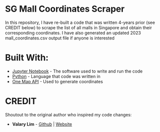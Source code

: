 # SG Mall Coordinates Scraper
In this repository, I have re-built a code that was written 4-years prior (see CREDIT below) to scrape the list of all malls in Singapore and obtain their corresponding coordinates.
I have also generated an updated 2023 mall_coordinates.csv output file if anyone is interested

# Built With:
* [Jupyter Notebook](https://jupyter.org/) - The software used to write and run the code
* [Python](https://www.python.org/) - Language that code was written in
* [One Map API](https://docs.onemap.sg/) - Used to generate coordinates

# CREDIT
Shoutout to the original author who inspired my code changes:
* **Valary Lim** - [Github](https://github.com/ValaryLim) | [Website](valarylim.github.io)